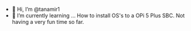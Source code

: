 - 👋 Hi, I’m @tanamir1
- 🌱 I’m currently learning ... How to install OS's to a OPi 5 Plus SBC. Not having a very fun time so far.


<!---
tanamir1/tanamir1 is a ✨ special ✨ repository because its `README.md` (this file) appears on your GitHub profile.
You can click the Preview link to take a look at your changes.
--->
